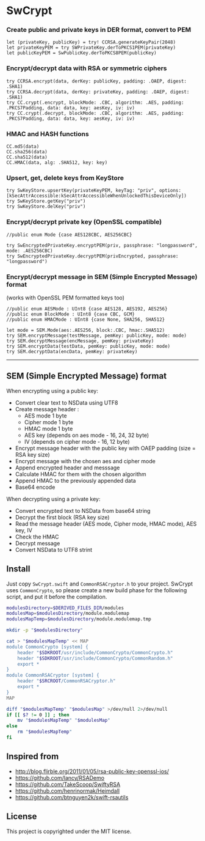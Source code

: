 SwCrypt
=========

### Create public and private keys in DER format, convert to PEM
```
let (privateKey, publicKey) = try! CCRSA.generateKeyPair(2048)
let privateKeyPEM = try SWPrivateKey.derToPKCS1PEM(privateKey)
let publicKeyPEM = SwPublicKey.derToPKCS8PEM(publicKey)
```
### Encrypt/decrypt data with RSA or symmetric ciphers
```
try CCRSA.encrypt(data, derKey: publicKey, padding: .OAEP, digest: .SHA1)
try CCRSA.decrypt(data, derKey: privateKey, padding: .OAEP, digest: .SHA1)
try CC.crypt(.encrypt, blockMode: .CBC, algorithm: .AES, padding: .PKCS7Padding, data: data, key: aesKey, iv: iv)
try CC.crypt(.decrypt, blockMode: .CBC, algorithm: .AES, padding: .PKCS7Padding, data: data, key: aesKey, iv: iv)
```
### HMAC and HASH functions
```
CC.md5(data)
CC.sha256(data)
CC.sha512(data)
CC.HMAC(data, alg: .SHA512, key: key)
```
### Upsert, get, delete keys from KeyStore
```
try SwKeyStore.upsertKey(privateKeyPEM, keyTag: "priv", options: [kSecAttrAccessible:kSecAttrAccessibleWhenUnlockedThisDeviceOnly])
try SwKeyStore.getKey("priv")
try SwKeyStore.delKey("priv")
```
### Encrypt/decrypt private key (OpenSSL compatible)
```
//public enum Mode {case AES128CBC, AES256CBC}

try SwEncryptedPrivateKey.encryptPEM(priv, passphrase: "longpassword", mode: .AES256CBC)
try SwEncryptedPrivateKey.decryptPEM(privEncrypted, passphrase: "longpassword")
```

### Encrypt/decrypt message in SEM (Simple Encrypted Message) format
(works with OpenSSL PEM formatted keys too)
```
//public enum AESMode : UInt8 {case AES128, AES192, AES256}
//public enum BlockMode : UInt8 {case CBC, GCM}
//public enum HMACMode : UInt8 {case None, SHA256, SHA512}

let mode = SEM.Mode(aes:.AES256, block:.CBC, hmac:.SHA512)
try SEM.encryptMessage(testMessage, pemKey: publicKey, mode: mode)
try SEM.decryptMessage(encMessage, pemKey: privateKey)
try SEM.encryptData(testData, pemKey: publicKey, mode: mode)
try SEM.decryptData(encData, pemKey: privateKey)
```

-----

SEM (Simple Encrypted Message) format
-------------------------------------

When encrypting using a public key:

- Convert clear text to NSData using UTF8
- Create message header :
  - AES mode 1 byte
  - Cipher mode 1 byte
  - HMAC mode 1 byte
  - AES key (depends on aes mode - 16, 24, 32 byte)
  - IV (depends on cipher mode - 16, 12 byte)
- Encrypt message header with the public key with OAEP padding (size = RSA key size)
- Encrypt message with the chosen aes and cipher mode
- Append encrypted header and messsage
- Calculate HMAC for them with the chosen algorithm
- Append HMAC to the previously appended data
- Base64 encode

When decrypting using a private key:

- Convert encrypted text to NSData from base64 string
- Decrypt the first block (RSA key size)
- Read the message header (AES mode, Cipher mode, HMAC mode), AES key, IV
- Check the HMAC
- Decrypt message
- Convert NSData to UTF8 strint

Install
-------
Just copy `SwCrypt.swift` and `CommonRSACryptor.h` to your project.
SwCrypt uses `CommonCrypto`, so please create a new build phase for the following script, and put it before the compilation.

```bash
modulesDirectory=$DERIVED_FILES_DIR/modules
modulesMap=$modulesDirectory/module.modulemap
modulesMapTemp=$modulesDirectory/module.modulemap.tmp

mkdir -p "$modulesDirectory"

cat > "$modulesMapTemp" << MAP
module CommonCrypto [system] {
    header "$SDKROOT/usr/include/CommonCrypto/CommonCrypto.h"
    header "$SDKROOT/usr/include/CommonCrypto/CommonRandom.h"
    export *
}
module CommonRSACryptor [system] {
    header "$SRCROOT/CommonRSACryptor.h"
    export *
}
MAP

diff "$modulesMapTemp" "$modulesMap" >/dev/null 2>/dev/null
if [[ $? != 0 ]] ; then
    mv "$modulesMapTemp" "$modulesMap"
else
    rm "$modulesMapTemp"
fi
```

Inspired from
-------------

 - <http://blog.flirble.org/2011/01/05/rsa-public-key-openssl-ios/>
 - <https://github.com/lancy/RSADemo>
 - <https://github.com/TakeScoop/SwiftyRSA>
 - <https://github.com/henrinormak/Heimdall>
 - <https://github.com/btnguyen2k/swift-rsautils>

License
-------

This project is copyrighted under the MIT license.
